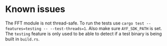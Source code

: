 # Known issues
The FFT module is not thread-safe. To run the tests use `cargo test --features=testing -- --test-threads=1`.
Also make sure `AYF_SDK_PATH` is set.
The `testing` feature is only used to be able to detect if a test binary is being built in `build.rs`.
